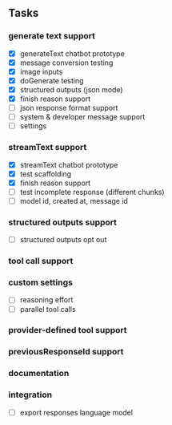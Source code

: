 ## Tasks

### generate text support

- [x] generateText chatbot prototype
- [x] message conversion testing
- [x] image inputs
- [x] doGenerate testing
- [x] structured outputs (json mode)
- [x] finish reason support
- [ ] json response format support
- [ ] system & developer message support
- [ ] settings

### streamText support

- [x] streamText chatbot prototype
- [x] test scaffolding
- [x] finish reason support
- [ ] test incomplete response (different chunks)
- [ ] model id, created at, message id

### structured outputs support

- [ ] structured outputs opt out

### tool call support

### custom settings

- [ ] reasoning effort
- [ ] parallel tool calls

### provider-defined tool support

### previousResponseId support

### documentation

### integration

- [ ] export responses language model
